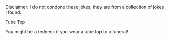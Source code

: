 Disclaimer: I do not condone these jokes, they are from a collection of jokes I found.

Tube Top

You might be a redneck if you wear a tube top to a funeral!

